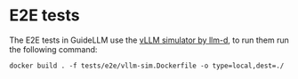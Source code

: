 # E2E tests

The E2E tests in GuideLLM use the [vLLM simulator by llm-d](https://llm-d.ai/docs/architecture/Components/inf-simulator), to run them run the following command:

```shell
docker build . -f tests/e2e/vllm-sim.Dockerfile -o type=local,dest=./
```
